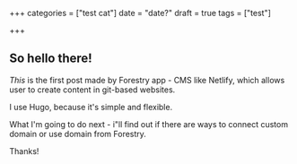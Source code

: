 +++
categories = ["test cat"]
date = "date?"
draft = true
tags = ["test"]

+++
## So hello there!

_This_ is the first post made by Forestry app - CMS like Netlify, which allows user to create content in git-based websites.

I use Hugo, because it's simple and flexible.

What I'm going to do next - i"ll find out if there are ways to connect custom domain or use domain from Forestry.

Thanks!